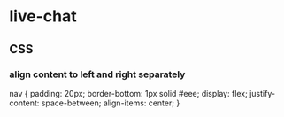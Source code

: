# live-chat

## CSS

### align content to left and right separately
nav {
  padding: 20px;
  border-bottom: 1px solid #eee;
  display: flex;
  justify-content: space-between;
  align-items: center;
}
